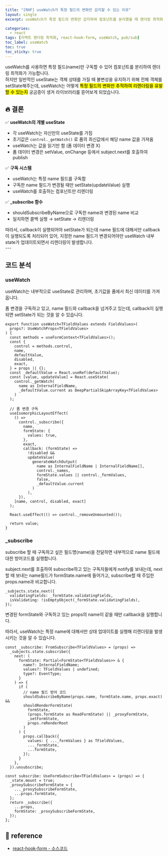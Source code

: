 ```yaml
---
title: "[RHF] useWatch가 특정 필드의 변화만 감지할 수 있는 이유"
layout: single
excerpt: useWatch가 특정 필드의 변화만 감지하여 컴포넌트를 분리했을 때 렌더링 최적화를 이룰 수 있는 이유를 설명한다.

categories:
  - react
tags: [리액트 렌더링 최적화, react-hook-form, useWatch, pub/sub]
toc_label: useWatch
toc: true
toc_sticky: true
---
```


<div class="red-box">
  <div>useWatch를 사용하면 특정 필드(name)만 구독할 수 있어 컴포넌트를 분리하여 렌더링 최적화가 가능합니다.</div>
  <div>하지만 일반적인 useState는 객체 상태를 가질 때 불변성을 유지하기 위해 전체 객체를 setState해주는데, useWatch는 어떻게 <mark class="mark">특정 필드의 변화만 추적하여 리렌더링을 유발할 수 있는지</mark> 궁금증이 생겨 라이브러리를 뜯어보게 되었습니다.</div>
</div>

## 🔥 결론

✅ **useWatch의 개별 useState**

- 각 useWatch는 자신만의 useState를 가짐
- 초기값은 `control._getWatch()` 로 폼의 최신값에서 해당 name 값을 가져옴
- useWatch는 값을 읽기만 함 (폼 데이터 변경 X)
- 폼 데이터 변경은 setValue, onChange 등에서 subject.next를 호출하여 publish

✅ **구독 시스템**

- useWatch는 특정 name 필드를 구독함
- 구독한 name 필드가 변경될 때만 setState(updateValue) 실행
- useWatch를 호출하는 컴포넌트만 리렌더링

✅ **\_subscribe 함수**

- shouldSubscribeByName으로 구독한 name과 변경된 name 비교
- 일치하면 콜백 실행 → setState → 리렌더링

<div class="blue-box">
따라서, callback이 실행되어야 setState가 되는데 name 필드에 대해서만 callback이 실행되도록 처리되어 있어, 지정한 name 필드가 변경되어야만 useWatch 내부 state가 업데이트되면서 리렌더링이 발생합니다.
</div>
---

## 코드 분석

### useWatch

useWatch는 내부적으로 useState로 관리하며, 초기값을 폼에서 최신 데이터를 가져옵니다.

폼 변경을 구독하고 있고, name 필드와 callback을 넘겨주고 있는데, callback이 실행되면 setState가 되는 것을 알 수 있습니다.

```tsx
export function useWatch<TFieldValues extends FieldValues>(
  props?: UseWatchProps<TFieldValues>
) {
  const methods = useFormContext<TFieldValues>();
  const {
    control = methods.control,
    name,
    defaultValue,
    disabled,
    exact,
  } = props || {};
  const _defaultValue = React.useRef(defaultValue);
  const [value, updateValue] = React.useState(
    control._getWatch(
      name as InternalFieldName,
      _defaultValue.current as DeepPartialSkipArrayKey<TFieldValues>
    )
  );

  // 폼 변경 구독
  useIsomorphicLayoutEffect(
    () =>
      control._subscribe({
        name,
        formState: {
          values: true,
        },
        exact,
        callback: (formState) =>
          !disabled &&
          updateValue(
            generateWatchOutput(
              name as InternalFieldName | InternalFieldName[],
              control._names,
              formState.values || control._formValues,
              false,
              _defaultValue.current
            )
          ),
      }),
    [name, control, disabled, exact]
  );

  React.useEffect(() => control._removeUnmounted());

  return value;
}
```

### \_subscribe

subscribe 할 때 구독하고 싶은 필드명(name)을 전달하면 내부적으로 name 필드에 대한 방어코드를 실행합니다.

subject.next를 호출하여 subscribe하고 있는 구독자들에게 notify를 보내는데, next할 때 보내는 name필드가 formState.name에 들어가고, subscribe할 때 주입한 props.name과 비교합니다.

```tsx
_subjects.state.next({
  validatingFields: _formState.validatingFields,
  isValidating: !isEmptyObject(_formState.validatingFields),
});
```

변경된 formState와 구독하고 있는 props의 name이 같을 때만 callback을 실행합니다.

따라서, useWatch는 특정 name에 대해서만 상태 업데이트를 실행해 리렌더링을 발생시키는 것을 알 수 있습니다.

```tsx
const _subscribe: FromSubscribe<TFieldValues> = (props) =>
  _subjects.state.subscribe({
    next: (
      formState: Partial<FormState<TFieldValues>> & {
        name?: InternalFieldName;
        values?: TFieldValues | undefined;
        type?: EventType;
      }
    ) => {
      if (
        // name 필드 방어 코드
        shouldSubscribeByName(props.name, formState.name, props.exact) &&
        shouldRenderFormState(
          formState,
          (props.formState as ReadFormState) || _proxyFormState,
          _setFormState,
          props.reRenderRoot
        )
      ) {
        props.callback({
          values: { ..._formValues } as TFieldValues,
          ..._formState,
          ...formState,
        });
      }
    },
  }).unsubscribe;

const subscribe: UseFormSubscribe<TFieldValues> = (props) => {
  _state.mount = true;
  _proxySubscribeFormState = {
    ..._proxySubscribeFormState,
    ...props.formState,
  };
  return _subscribe({
    ...props,
    formState: _proxySubscribeFormState,
  });
};
```

## 📘 reference

- [react-hook-form - 소스코드](https://github.com/react-hook-form/react-hook-form)
